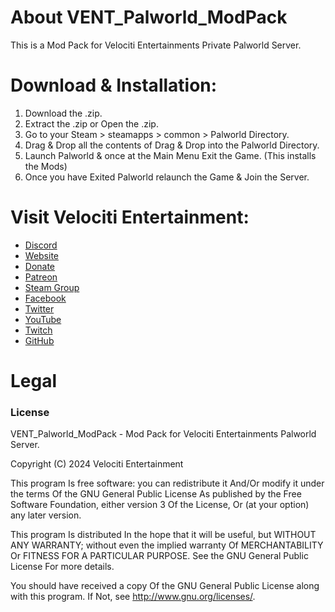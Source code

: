 # About VENT_Palworld_ModPack
This is a Mod Pack for Velociti Entertainments Private Palworld Server.

# Download & Installation:
1) Download the .zip.
2) Extract the .zip or Open the .zip.
3) Go to your Steam > steamapps > common > Palworld Directory.
4) Drag & Drop all the contents of Drag & Drop into the Palworld Directory.
5) Launch Palworld & once at the Main Menu Exit the Game. (This installs the Mods)
6) Once you have Exited Palworld relaunch the Game & Join the Server.

# Visit Velociti Entertainment:
* [Discord]( https://discord.velocitientertainment.com )
* [Website]( https://velocitientertainment.com )
* [Donate]( https://donate.velocitientertainment.com )
* [Patreon]( https://www.patreon.com/VelocitiEntertainment?fan_landing=true )
* [Steam Group]( https://steamcommunity.com/groups/velocitientertainment )
* [Facebook]( https://facebook.com/VelocitiEntertainment )
* [Twitter]( https://twitter.com/VelocitiEnt )
* [YouTube]( https://youtube.com/user/HumanTree92 )
* [Twitch]( https://twitch.tv/humantree92 )
* [GitHub]( https://github.com/HumanTree92 )

# Legal
### License
VENT_Palworld_ModPack - Mod Pack for Velociti Entertainments Palworld Server.

Copyright (C) 2024 Velociti Entertainment

This program Is free software: you can redistribute it And/Or modify it under the terms Of the GNU General Public License As published by the Free Software Foundation, either version 3 Of the License, Or (at your option) any later version.

This program Is distributed In the hope that it will be useful, but WITHOUT ANY WARRANTY; without even the implied warranty Of MERCHANTABILITY Or FITNESS FOR A PARTICULAR PURPOSE. See the GNU General Public License For more details.

You should have received a copy Of the GNU General Public License along with this program. If Not, see http://www.gnu.org/licenses/.